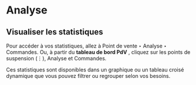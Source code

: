 # Analyse

## Visualiser les statistiques

Pour accéder à vos statistiques, allez à Point de vente ‣ Analyse ‣ Commandes.
Ou, à partir du **tableau de bord PdV** , cliquez sur les points de suspension
(⋮), Analyse et Commandes.

Ces statistiques sont disponibles dans un graphique ou un tableau croisé
dynamique que vous pouvez filtrer ou regrouper selon vos besoins.

